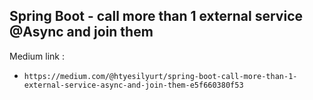 ## Spring Boot - call more than 1 external service @Async and join them

Medium link : 

* `https://medium.com/@htyesilyurt/spring-boot-call-more-than-1-external-service-async-and-join-them-e5f660380f53`
